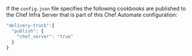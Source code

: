If the `config.json` file specifies the following cookbooks are
published to the Chef Infra Server that is part of this Chef Automate
configuration:

```javascript
"delivery-truck":{
  "publish": {
    "chef_server": "true"
  }
}
```
